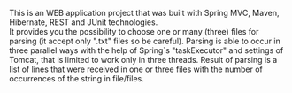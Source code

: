 This is an WEB application project that was built with Spring MVC, Maven, Hibernate, REST and JUnit technologies.  
It provides you the possibility to choose one or many (three) files for parsing (it accept only ".txt" files so be careful). 
Parsing is able to occur in three parallel ways with the help of Spring`s "taskExecutor" and settings of Tomcat, 
that is limited to work only in three threads. Result of parsing is a list of lines that were received in one 
or three files with the number of occurrences of the string in file/files.
